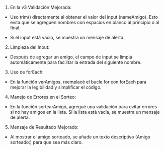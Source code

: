 1. En la v3 Validación Mejorada:

- Uso trim() directamente al obtener el valor del input (nameAmigo). Esto evita que se agreguen nombres con espacios en blanco al principio o al final.

- Si el input está vacío, se muestra un mensaje de alerta.

2. Limpieza del Input:

- Después de agregar un amigo, el campo de input se limpia automáticamente para facilitar la entrada del siguiente nombre.

3. Uso de forEach:

- En la función verAmigos, reemplacé el bucle for con forEach para mejorar la legibilidad y simplificar el código.

4. Manejo de Errores en el Sorteo:

- En la función sortearAmigo, agregué una validación para evitar errores si no hay amigos en la lista. Si la lista está vacía, se muestra un mensaje de alerta.

5. Mensaje de Resultado Mejorado:

- Al mostrar el amigo sorteado, se añade un texto descriptivo (Amigo sorteado:) para que sea más claro.
